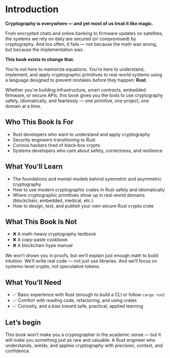 # Introduction

**Cryptography is everywhere — and yet most of us treat it like magic.**  

From encrypted chats and online banking to firmware updates on satellites, the systems we rely on daily are secured (or compromised) by cryptography. And too often, it fails — not because the math was wrong, but because the implementation was.

**This book exists to change that.**  

You’re not here to memorize equations. You’re here to understand, implement, and apply cryptographic primitives to real-world systems using a language designed to prevent mistakes before they happen: **Rust**.

Whether you're building infrastructure, smart contracts, embedded firmware, or secure APIs, this book gives you the tools to use cryptography safely, idiomatically, and fearlessly — one primitive, one project, one domain at a time.

## Who This Book Is For

- Rust developers who want to understand and apply cryptography
- Security engineers transitioning to Rust
- Curious hackers tired of black-box crypto
- Systems developers who care about safety, correctness, and resilience

## What You’ll Learn

- The foundations and mental models behind symmetric and asymmetric cryptography
- How to use modern cryptographic crates in Rust safely and idiomatically
- Where cryptographic primitives show up in real-world domains (blockchain, embedded, medical, etc.)
- How to design, test, and publish your own secure Rust crypto crate

## What This Book Is Not

- ❌ A math-heavy cryptography textbook
- ❌ A copy-paste cookbook
- ❌ A blockchain hype manual

We won’t drown you in proofs, but we’ll explain just enough math to build intuition. We’ll write real code — not just use libraries. And we’ll focus on systems-level crypto, not speculative tokens.

## What You’ll Need

- ✅ Basic experience with Rust (enough to build a CLI or follow `cargo run`)
- ✅ Comfort with reading code, refactoring, and using crates
- ✅ Curiosity, and a bias toward safe, practical, applied learning

## Let’s begin
This book won’t make you a cryptographer in the academic sense — but it will make you something just as rare and valuable:
A Rust engineer who understands, wields, and applies cryptography with precision, context, and confidence.